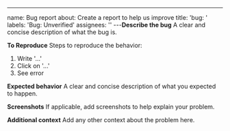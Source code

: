 ---

name: Bug report
about: Create a report to help us improve
title: 'bug: '
labels: 'Bug: Unverified'
assignees: ''
---**Describe the bug**
A clear and concise description of what the bug is.

**To Reproduce**
Steps to reproduce the behavior:

1. Write '...'
2. Click on '...'
3. See error

**Expected behavior**
A clear and concise description of what you expected to happen.

**Screenshots**
If applicable, add screenshots to help explain your problem.

**Additional context**
Add any other context about the problem here.
